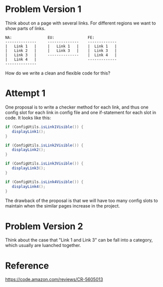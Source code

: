 # Problem Version 1
Think about on a page with several links. For different regions we want to show parts of links.
```
NA:                EU:               FE:
--------------     --------------    ------------- 
|   Link 1   |     |   Link 1   |    |  Link 1   |
|   Link 2   |     |   Link 3   |    |  Link 3   |
|   Link 3   |     --------------    |  Link 4   |
|   Link 4   |                       ------------- 
-------------- 
```

How do we write a clean and flexible code for this?

# Attempt 1
One proposal is to write a checker method for each link, and thus one config slot for each link in config file and one if-statement for each slot in code. It looks like this:
```java
if (ConfigUtils.isLink1Visible()) {
   displayLink1();
}

if (ConfigUtils.isLink2Visible()) {
   displayLink2();
}

if (ConfigUtils.isLink3Visible()) {
   displayLink3();
}

if (ConfigUtils.isLink4Visible()) {
   displayLink4();
}
```

The drawback of the proposal is that we will have too many config slots to maintain when the similar pages increase in the project. 

# Problem Version 2
Think about the case that "Link 1 and Link 3" can be fall into a category, which usually are luanched together.

# Reference
https://code.amazon.com/reviews/CR-5605013

